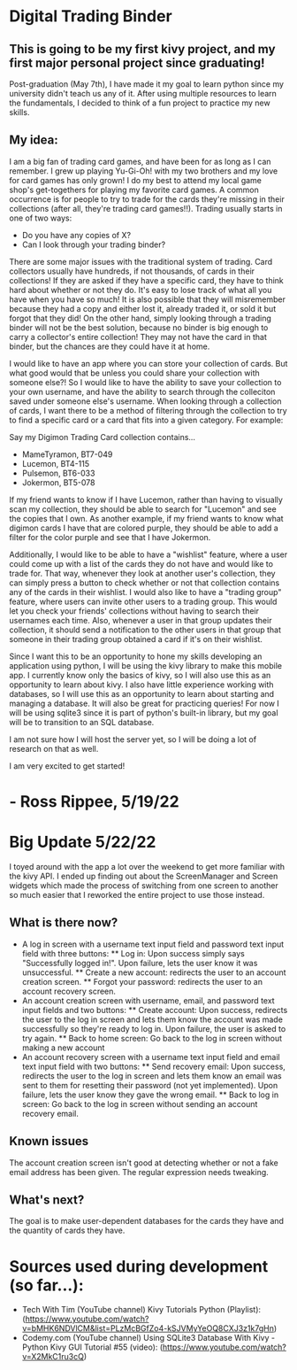 # Digital Trading Binder
## This is going to be my first kivy project, and my first major personal project since graduating!
Post-graduation (May 7th), I have made it my goal to learn python since my university didn't teach us any of it. After using multiple resources to learn the fundamentals, I decided to think of a fun project to practice my new skills.

## My idea:
I am a big fan of trading card games, and have been for as long as I can remember. I grew up playing Yu-Gi-Oh! with my two brothers and my love for card games has only grown! I do my best to attend my local game shop's get-togethers for playing my favorite card games. A common occurrence is for people to try to trade for the cards they're missing in their collections (after all, they're trading card games!!). Trading usually starts in one of two ways:

* Do you have any copies of X?
* Can I look through your trading binder?

There are some major issues with the traditional system of trading. Card collectors usually have hundreds, if not thousands, of cards in their collections! If they are asked if they have a specific card, they have to think hard about whether or not they do. It's easy to lose track of what all you have when you have so much! It is also possible that they will misremember because they had a copy and either lost it, already traded it, or sold it but forgot that they did! On the other hand, simply looking through a trading binder will not be the best solution, because no binder is big enough to carry a collector's entire collection! They may not have the card in that binder, but the chances are they could have it at home.

I would like to have an app where you can store your collection of cards. But what good would that be unless you could share your collection with someone else?! So I would like to have the ability to save your collection to your own username, and have the ability to search through the colleciton saved under someone else's username. When looking through a collection of cards, I want there to be a method of filtering through the collection to try to find a specific card or a card that fits into a given category. For example:

Say my Digimon Trading Card collection contains...

* MameTyramon, BT7-049
* Lucemon, BT4-115
* Pulsemon, BT6-033
* Jokermon, BT5-078

If my friend wants to know if I have Lucemon, rather than having to visually scan my collection, they should be able to search for "Lucemon" and see the copies that I own. As another example, if my friend wants to know what digimon cards I have that are colored purple, they should be able to add a filter for the color purple and see that I have Jokermon.

Additionally, I would like to be able to have a "wishlist" feature, where a user could come up with a list of the cards they do not have and would like to trade for. That way, whenever they look at another user's collection, they can simply press a button to check whether or not that collection contains any of the cards in their wishlist. I would also like to have a "trading group" feature, where users can invite other users to a trading group. This would let you check your friends' collections without having to search their usernames each time. Also, whenever a user in that group updates their collection, it should send a notification to the other users in that group that someone in their trading group obtained a card if it's on their wishlist.

Since I want this to be an opportunity to hone my skills developing an application using python, I will be using the kivy library to make this mobile app. I currently know only the basics of kivy, so I will also use this as an opportunity to learn about kivy. I also have little experience working with databases, so I will use this as an opportunity to learn about starting and managing a database. It will also be great for practicing queries! For now I will be using sqlite3 since it is part of python's built-in library, but my goal will be to transition to an SQL database.

I am not sure how I will host the server yet, so I will be doing a lot of research on that as well.

I am very excited to get started!

# - Ross Rippee, 5/19/22

# Big Update 5/22/22

I toyed around with the app a lot over the weekend to get more familiar with the kivy API. I ended up finding out about the ScreenManager and Screen widgets which made the process of switching from one screen to another so much easier that I reworked the entire project to use those instead.

## What is there now?
* A log in screen with a username text input field and password text input field with three buttons:
** Log in: Upon success simply says "Successfully logged in!". Upon failure, lets the user know it was unsuccessful.
** Create a new account: redirects the user to an account creation screen.
** Forgot your password: redirects the user to an account recovery screen.
* An account creation screen with username, email, and password text input fields and two buttons:
** Create account: Upon success, redirects the user to the log in screen and lets them know the account was made successfully so they're ready to log in. Upon failure, the user is asked to try again.
** Back to home screen: Go back to the log in screen without making a new account
* An account recovery screen with a username text input field and email text input field with two buttons:
** Send recovery email: Upon success, redirects the user to the log in screen and lets them know an email was sent to them for resetting their password (not yet implemented). Upon failure, lets the user know they gave the wrong email.
** Back to log in screen: Go back to the log in screen without sending an account recovery email.

## Known issues
The account creation screen isn't good at detecting whether or not a fake email address has been given. The regular expression needs tweaking.

## What's next?
The goal is to make user-dependent databases for the cards they have and the quantity of cards they have.

# Sources used during development (so far...):
* Tech With Tim (YouTube channel) Kivy Tutorials Python (Playlist): (https://www.youtube.com/watch?v=bMHK6NDVlCM&list=PLzMcBGfZo4-kSJVMyYeOQ8CXJ3z1k7gHn)
* Codemy.com (YouTube channel) Using SQLite3 Database With Kivy - Python Kivy GUI Tutorial #55 (video): (https://www.youtube.com/watch?v=X2MkC1ru3cQ)
